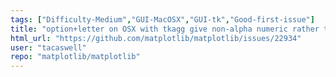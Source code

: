 ```yaml
---
tags: ["Difficulty-Medium","GUI-MacOSX","GUI-tk","Good-first-issue"]
title: "option+letter on OSX with tkagg give non-alpha numeric rather than alt-<letter>"
html_url: "https://github.com/matplotlib/matplotlib/issues/22934"
user: "tacaswell"
repo: "matplotlib/matplotlib"
---
```


